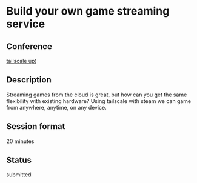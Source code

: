 # Build your own game streaming service

## Conference

[tailscale up](https://tailscale.com/blog/tailscale-up-2023/))

## Description

Streaming games from the cloud is great, but how can you get the same flexibility with existing hardware? Using tailscale with steam we can game from anywhere, anytime, on any device.

## Session format

20 minutes

## Status

submitted
